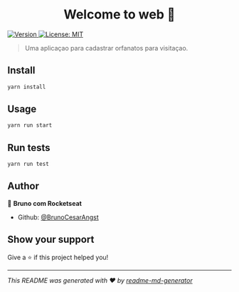 <h1 align="center">Welcome to web 👋</h1>
<p>
  <a href="https://www.npmjs.com/package/web" target="_blank">
    <img alt="Version" src="https://img.shields.io/npm/v/web.svg">
  </a>
  <a href="#" target="_blank">
    <img alt="License: MIT" src="https://img.shields.io/badge/License-MIT-yellow.svg" />
  </a>
</p>

> Uma aplicaçao para cadastrar orfanatos para visitaçao.

## Install

```sh
yarn install
```

## Usage

```sh
yarn run start
```

## Run tests

```sh
yarn run test
```

## Author

👤 **Bruno com Rocketseat**

* Github: [@BrunoCesarAngst](https://github.com/BrunoCesarAngst)

## Show your support

Give a ⭐️ if this project helped you!

***
_This README was generated with ❤️ by [readme-md-generator](https://github.com/kefranabg/readme-md-generator)_